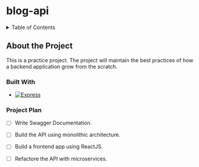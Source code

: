 # blog-api
<details>
  <summary>Table of Contents</summary>
  <ol>
    <li>
      <a href="#about-the-project">About The Project</a>
      <ul>
        <!-- <li><a href="#built-with">Built With</a></li> -->
        <li><a href="#built-with">Built With</a></li>
      </ul>
    </li>
    <li>
        <a href="#">Resources</a>
        <ul>
            <li>
                <a href="https://github.com/othneildrew/Best-README-Template/blob/master/README.md" target="_blank">
                    Readme Template
                </a>
            </li>
        </ul>
    </li>
    
  </ol>
</details>

## About the Project
This is a practice project. The project will maintain the best practices of how a backend application grow from the scratch.
### Built With
* [![Express][Express.js]][Express-url]
### Project Plan
- [ ] Write Swagger Documentation.
- [ ] Build the API using monolithic architecture.
- [ ] Build a frontend app using ReactJS.
- [ ] Refactore the API with microservices.


[Next.js]: https://img.shields.io/badge/next.js-000000?style=for-the-badge&logo=nextdotjs&logoColor=white
[Next-url]: https://nextjs.org/
[Express.js]: https://img.shields.io/badge/express.js-%23404d59.svg?style=for-the-badge&logo=express&logoColor=%2361DAFB
[Express-url]: https://expressjs.com/
